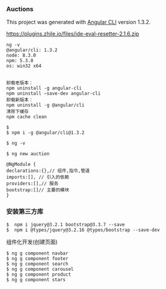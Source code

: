 ### Auctions

This project was generated with [Angular CLI](https://github.com/angular/angular-cli) version 1.3.2.


https://plugins.zhile.io/files/ide-eval-resetter-2.1.6.zip

```
ng -v
@angular/cli: 1.3.2
node: 8.3.0
npm: 5.3.0
os: win32 x64
```

```shell

卸载老版本： 
npm uninstall -g angular-cli 
npm uninstall –save-dev angular-cli 
卸载新版本： 
npm uninstall -g @angular/cli 
清除下缓存 
npm cache clean
```




```shell
$ 
$ npm i -g @angular/cli@1.3.2
```

```shell
$ ng -v
```


```shell
$ ng new auction
```

```
@NgModule {
declarations:{},// 组件,指令,管道
imports:[], // 引入的依赖
providers:[],// 服务
bootstrap:[]// 主要的模块
}
```




### 安装第三方库
```sheLL
$  npm i jquery@3.2.1 bootstrap@3.3.7 --save
$  npm i @types/jquery@3.2.16 @types/bootstrap --save-dev
```

组件化开发(创建页面)
```shell
$ ng g component navbar
$ ng g component footer
$ ng g component search
$ ng g component carousel
$ ng g component product
$ ng g component stars
```
